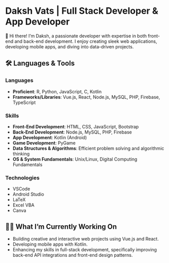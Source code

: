 # Daksh Vats | Full Stack Developer & App Developer

👋 Hi there! I’m Daksh, a passionate developer with expertise in both front-end and back-end development. I enjoy creating sleek web applications, developing mobile apps, and diving into data-driven projects.

## 🛠 Languages & Tools

### Languages
- **Proficient**: R, Python, JavaScript, C, Kotlin
- **Frameworks/Libraries**: Vue.js, React, Node.js, MySQL, PHP, Firebase, TypeScript

### Skills
- **Front-End Development**: HTML, CSS, JavaScript, Bootstrap
- **Back-End Development**: Node.js, MySQL, PHP, Firebase
- **App Development**: Kotlin (Android)
- **Game Development**: PyGame
- **Data Structures & Algorithms**: Efficient problem solving and algorithmic thinking
- **OS & System Fundamentals**: Unix/Linux, Digital Computing Fundamentals

### Technologies
- VSCode
- Android Studio
- LaTeX
- Excel VBA
- Canva

## 👨‍💻 What I’m Currently Working On
- Building creative and interactive web projects using Vue.js and React.
- Developing mobile apps with Kotlin.
- Enhancing my skills in full-stack development, specifically improving back-end API integrations and front-end design patterns.
